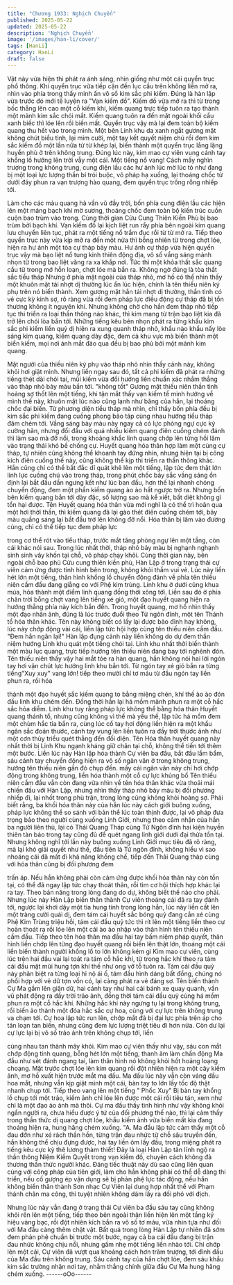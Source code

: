 ```yaml
---
title: "Chương 1933: Nghịch Chuyển"
published: 2025-05-22
updated: 2025-05-22
description: 'Nghịch Chuyển'
image: '/images/han-li/cover/'
tags: [HanLi]
category: HanLi
draft: false
---
```


Vật này vừa hiện thì phát ra ánh sáng, nhìn giống như một cái
quyển trục phổ thông.
Khi quyển trục vừa tiếp cận đến lục cầu trên không liền mở ra,
nhìn vào phía trong thấy minh ấn vô số kim sắc phi kiếm.
Đúng là hàn lập vừa trước đó mới tế luyện ra "Vạn kiếm đồ".
Kiếm đồ vừa mở ra thì từ trong bốc thẳng lên cao một cỗ kiếm
khí, kiếm quang trực tiếp tuôn ra tạo thành một mảnh kim sắc chói
mắt.
Kiếm quang tuôn ra đến mặt ngoài khối cầu xanh biếc thì lóe lên
rồi biến mất.
Quyển trục vậy mà lại đem toàn bộ kiếm quang thu hết vào trong
mình.
Một bên Linh khu da xanh ngắt gương mặt không chút biểu tình,
lại mỉm cười, một tay kết quyết niệm chú rồi đem kim sắc kiếm đồ
một lần nữa từ từ khép lại, biến thành một quyển trục lẳng lặng
huyền phù ở trên không trung.
Đúng lúc này, kim mao cự viên vung cánh tay khổng lồ hướng lên
trời vẫy một cái.
Một tiếng nổ vang!
Cách mấy nghìn trượng trong không trung, cung điện lầu các hư
ảnh lúc mờ lúc tỏ như đang bị một loại lực lượng thần bí trói
buộc, vô pháp hạ xuống, lại thoáng chốc từ dưới đáy phun ra vạn
trượng hào quang, đem quyển trục trống rỗng nhiếp tới.

Làm cho các màu quang hà vần vũ đầy trời, bốn phía cung điện
lầu các hiện lên một mảng bạch khí mờ sương, thoáng chốc đem
toàn bộ kiến trúc cuồn cuộn bao trùm vào trong.
Cùng thời gian Cửu Cung Thiên Kiền Phù bị bao trùm bởi bạch
khí.
Vạn kiếm đồ lại kịch liệt run rẩy phía bên ngoài kim quang lưu
chuyển liên tục, phát ra một tiếng nổ trầm đục rồi từ từ mở ra.
Tiếp theo quyển trục này vừa kịp mở ra đến một nửa thì bỗng
nhiên từ trong chợt lóe, hiện ra hư ảnh một tòa cự tháp bảy màu.
Hư ảnh cự tháp vừa hiện quyển trục vậy mà bạo liệt nổ tung kinh
thiên động địa, vô số vầng sáng mảnh nhọn từ trong bạo liệt văng
ra xa khắp nơi.
Tức thì một khỏa thất sắc quang cầu từ trong mớ hỗn loạn, chợt
lóe mà bắn ra.
Không ngờ đúng là tòa thất sắc tiểu tháp
Nhưng ở phía mặt ngoài của tháp nhỏ, mơ hồ có thể nhìn thấy
một khuôn mặt tái nhợt dị thường lúc ẩn lúc hiện, chính là tên
thiếu niên ký phụ trên nó biến thành.
Xem gương mặt hắn tái nhợt dị thường, thần tình có vẻ cực kỳ
kinh sợ, rõ ràng vừa rồi đem pháp lực điều động cự tháp đã bị tổn
thương không ít nguyên khí.
Nhưng không chờ cho hắn đem tháp nhỏ tiếp tục thi triển ra loại
thần thông nào khác, thì kim mang từ trận bạo liệt kia đã trở lên
chói lòa bắn tới.
Những tiếng kêu bén nhọn phát ra từng khẩu kim sắc phi kiếm
liền quỷ dị hiện ra xung quanh tháp nhỏ, khẩu nào khẩu nấy lòe
sáng kim quang, kiếm quang dày đặc, đem cả khu vực mà biến
thành một biển kiếm, mọi nơi ánh mắt đảo qua đều bị bao phủ bởi
một mảnh kim quang.

Mặt người của thiếu niên ký phụ vào tháp nhỏ nhìn thấy cảnh này,
không khỏi hơi giật mình.
Nhưng liền ngay sau đó, tất cả phi kiếm đã phát ra những tiếng
thét dài chói tai, mũi kiếm vừa đổi hướng liền chuẩn xác nhắm
thẳng vào tháp nhỏ bảy màu bắn tới.
"không tốt"
Gương mặt thiếu niên thần tình hoảng sợ thốt lên một tiếng, khi
tận mắt thấy vạn kiếm tề minh hướng về mình thế này, khuôn mặt
lúc nào cũng lạnh như băng của hắn, lại thoáng chốc đại biến.
Từ phương diện tiểu tháp mà nhìn, chỉ thấy bốn phía đều bị kim
sắc phi kiếm đang cuồng phong bão táp cùng nhau hướng tiểu
tháp đâm chém tới.
Vầng sáng bảy màu này ngay cả có lực phòng ngự cực kỳ cường
hãn, nhưng đối đầu với quá nhiều kiếm quang điên cuồng chém
đánh thì làm sao mà đỡ nổi, trong khoảng khắc linh quang chớp
lên từng hồi lâm vào trạng thái khó bề chống cự.
Huyết quang hóa thân hợp làm một cùng cự tháp, tự nhiên cũng
không thể khoanh tay đứng nhìn, nhưng hiện tại bị công kích điên
cuồng thế này, cũng không thể kịp thi triển ra thần thông khác.
Hắn cũng chỉ có thể bất đắc dĩ quát khẽ lên một tiếng, lập tức
đem thật lớn linh lực cuồng chú vào trong tháp, trong phút chốc
bảy sắc vầng sáng ổn định lại bắt đầu dần ngưng kết như lúc ban
đầu, hơn thế lại nhanh chóng chuyển động, đem một phần kiếm
quang ào ào hất ngược trở ra.
Nhưng bốn bên kiếm quang bắn tới dày đặc, số lượng sao mà kể
xiết, bất diệt không gì tổn hại được.
Tên Huyết quang hóa thân vừa mới nghĩ là có thể trì hoãn qua
một hơi thời thần, thì kiếm quang đã lại gào thét điên cuồng chém
tới, bảy màu quầng sáng lại bắt đầu trở lên không đỡ nổi.
Hóa thân bị lâm vào đường cùng, chỉ có thể tiếp tục đem pháp lực

trong cơ thể rót vào tiểu tháp, trước mắt tăng phòng ngự lên một
tầng, còn cái khác nói sau.
Trong lúc nhất thời, tháp nhỏ bảy màu bị nghạnh nghạnh sinh
sinh vây khốn tại chỗ, vô pháp chạy khỏi.
Cùng thời gian này, bên ngoài chỗ bao phủ Cửu cung thiên kiền
phù, Hàn Lập ở trong trạng thái cự viên cảm ứng được tình hình
bên trong, không khỏi thầm vui vẻ.
Lúc này liền hét lớn một tiếng, thân hình khổng lồ chuyển động
đánh về phía tên thiếu niên cầm đầu đang giằng co với Phệ kim
trùng.
Linh khu ở dưới cũng khua múa, hóa thành một điểm linh quang
đồng thời xông tới.
Liền sau đó ở phía chân trời bỗng chợt vang lên tiếng xé gió, một
đạo huyết quang hiện ra hướng thẳng phía này kích bắn đến.
Trong huyết quang, mơ hồ nhìn thấy một đạo nhân ảnh, đúng là
lúc trước đuổi theo Tử ngôn đỉnh, một tên Thánh tổ hóa thân
khác.
Tên này không biết có lấy lại được bảo đỉnh hay không, lúc này
chớp động vài cái, liền lập tức hội hợp cùng tên thiếu niên cầm
đầu.
"Đem hắn ngăn lại!" Hàn lập đụng cảnh này liền không do dự đem
thần niệm hướng Linh khu quát một tiếng chói tai.
Linh khu nhất thời biến thành một màu lục quang, trực tiếp hướng
tên thiếu niên đang bay tới nghênh đón.
Tên thiếu niên thấy vậy hai mắt tóe ra hàn quang, hắn không nói
hai lời ngón tay hơi vận chút lực hướng linh khu bắn tới.
Từ ngón tay xé gió bắn ra từng tiếng"Xuy xuy" vang lớn!
tiếp theo mười chỉ tơ máu từ đầu ngón tay liền phun ra, rồi hóa

thành một đạo huyết sắc kiếm quang to bằng miệng chén, khí thế
ào ào đón đầu linh khu chém đến.
Đồng thời hắn lại há mồm mãnh phun ra một cỗ hắc sắc hỏa
diễm.
Linh khu tuy rằng pháp lực không thể bằng hóa thân Huyết quang
thánh tổ, nhưng cũng không vì thế mà yếu thế, lập tức há mồm
đem một chùm hắc tia bắn ra, cùng lúc cổ tay hơi động liền hiện
ra một khẩu ngân sắc đoản thước, cánh tay vung lên liền tuôn ra
đầy trời thước ảnh như một cơn thủy triều quét thẳng đến đối
diện.
Tên Hóa thân huyết quang này nhất thời bị Linh Khu ngạnh kháng
giữ chân tại chỗ, không thể tiến tới thêm một bước.
Liền lúc này Hàn lập hóa thành Cự viên ba đầu, bắt đầu lẩm bẩm,
sáu cánh tay chuyển động hiện ra vô số ngân văn ở trong không
trung, hướng tên thiếu niên gần đó chụp đến.
mấy cái ngân văn này chỉ hơi chớp động trong không trung, liền
hóa thành một cỗ cự lực khủng bố
Tên thiếu niên cầm đầu vẫn còn đang vừa nhìn về tên hóa thân
khác vừa thoải mái chiến đấu với Hàn Lập, nhưng nhìn thấy tháp
nhỏ bảy màu bị đối phương nhiếp đi, lại nhốt trong phù trận, trong
lòng cũng không khỏi hoảng sợ.
Phải biết rằng, ba khối hóa thân này của hắn lúc này cách giới
buông xuống, pháp lực không thể so sánh với bản thể lúc toàn
thịnh được, lại vô pháp đưa trọng bảo theo người cùng xuống
Linh Giới, nhưng theo cảm nhận của hắn ba người liên thủ, lại có
Thải Quang Tháp cùng Tử Ngôn đỉnh hai kiện huyền thiên tàn
bảo trong tay cũng đủ để quét ngang linh giới dưới đại thừa tồn
tại.
Nhưng không nghĩ tới lần này buông xuống Linh Giới mục tiêu đã
rõ ràng, mà lại khó giải quyết như thế, đầu tiên là Tử ngôn đỉnh,
không hiểu vì sao nhoáng cái đã mất đi khả năng khống chế, tiếp
đến Thải Quang tháp cùng với hóa thân cũng bị đối phương đem

trấn áp.
Nếu hắn không phải còn cảm ứng được khối hóa thân này còn
tồn tại, có thể đã ngay lập tức chạy thoát thân, rồi tìm cơ hội thích
hợp khác lại ra tay.
Theo bản năng trong lòng đang do dự, không biết thế nào cho
phải.
Nhưng lúc này Hàn Lập biến thân thành Cự viên thoáng cái đã ra
tay đánh tới, ngược lại khơi dậy một tia hung tính trong lòng hắn,
lúc này liền cất lên một tràng cười quái dị, đem tám cái huyết sắc
bóng quỷ đang cắn xé cùng Phệ Kim Trùng triệu hồi, tám cái đầu
quỷ tức thì rít lên một tiếng liền theo cự hoàn thoát ra rồi lóe lên
một cái ào ào nhập vào thân hình tên thiếu niên cầm đầu.
Tiếp theo tên hóa thân ma đầu hai tay bấm niệm pháp quyết, thân
hình liền chớp lên từng đạo huyết quang rồi biến lên thật lớn,
thoáng một cái liền biến thành người khổng lồ to lớn không kém
gì Kim mao cự viên, cùng lúc trên hai đầu vai lại toát ra tám cỗ
hắc khí, từ trong hắc khí theo ra tám cái đầu mặt mũi hung tợn khí
thế như ong vỡ tỗ tuôn ra.
Tám cái đầu quỷ này phân biệt ra từng loại hỉ nộ ái ố, tám đầu
hình dáng bất đồng, chúng nó phối hợp với vẻ dữ tợn vốn có, lại
càng phát ra vẻ đáng sợ.
Tên biến thành Cự Ma gầm lên giận dữ, hai cánh tay như hai cái
bánh xe quay quanh, vần vũ phát động ra đầy trời trảo ảnh, đồng
thời tám cái đầu quỷ cùng há mồm phun ra một cỗ hắc khí.
Những hắc khí này ngưng tụ lại trong không trung, rồi biến ảo
thành một đóa hắc sắc cự hoa, cùng với cự lực trên không trung
va chạm tới.
Cự hoa lập tức run lên, chớp mắt đã bị đại lực phía trên áp cho
tán loạn tan biến, nhưng cũng đem lực lượng triệt tiêu đi hơn
nửa.
Còn dư lại cự lực lại bị vô số trảo ảnh trên không chụp tới, liền

cùng nhau tan thành mây khói.
Kim mao cự viên thấy như vậy, sáu con mắt chớp động tinh
quang, bỗng hét lớn một tiếng, thanh âm làm chấn động Ma đầu
như sét đánh ngang tai, làm thân hình nó không khỏi hốt hoảng
loạng choạng.
Mặt trước chợt lóe lên kim quang rồi đột nhiên hiện ra một cây
kiếm ảnh, mơ hồ xuất hiện trước mắt ma đầu.
Ma đầu lúc này vẫn còn váng đầu hoa mắt, nhưng vẫn kịp giật
mình một cái, bàn tay to lớn lấy tốc độ thật nhanh chụp tới.
Tiếp theo vang lên một tiếng " Phốc Xuy"
Bị bàn tay khổng lồ chụp tới một trảo, kiếm ảnh chỉ lóe lên được
một cái rồi tiêu tán, xem như chỉ là một đạo ảo ảnh mà thôi.
Cự ma đầu thấy tình hình như vậy không khỏi ngẩn người ra,
chưa hiểu được ý tứ của đối phương thế nào, thì lại cảm thấy
trong thần thức dị quang chợt lóe, khẩu kiếm ảnh vừa biến mất
kia đang thoáng hiện ra, hung hăng chém xuống.
"A.
Ma đầu lập tức cảm thấy một cỗ đau đớn như xé rách thần hồn,
từng trận đau nhức từ chỗ sâu truyền đến, hắn không thể chịu
đựng được, hai tay liền ôm lấy đầu, trong miệng phát ra tiếng kêu
cực kỳ thê lương thảm thiết!
Đây là loại Hàn Lập tân lĩnh ngộ ra thần thông Niệm Kiếm Quyết
trong vạn kiếm đồ, chuyên cách không đả thương thần thức
người khác.
Đáng tiếc thuật này dù sao cũng liên quan cùng với công pháp
của tiên giới, làm cho hắn không phải có thể dễ dàng thi triển, nếu
cố gượng ép vận dụng sẽ bị phản phệ lực tác động, nếu hắn
không biến thân thành Sơn nhạc Cự Viên lại dung hợp nhất thể
với Phạm thánh chân ma công, thì tuyệt nhiên không dám lấy ra
đối phó với địch.

Nhưng lúc này vẫn đang ở trạng thái Cự viên ba đầu sáu tay cũng
không khỏi rên lên một tiếng, tiếp theo bên ngoài thân liền hiện
lên một tầng ký hiệu vàng bạc, rồi đột nhiên kích bắn ra vô số tơ
máu, vừa nhìn tựa như đối với Ma đầu càng thêm chật vật.
Bất quá trong lòng Hàn Lập tự nhiên đã sớm đem phản phệ
chuẩn bị trước một bước, ngay cả ba cái đầu đang bị trận đau
nhức không chịu nổi, nhưng gầm nhẹ một tiếng liền nhào tới.
Chỉ chớp lên một cái, Cự viên đã vượt qua khoảng cách hơn trăm
trượng, tới đỉnh đầu của Ma đầu trên không trung.
Sáu cánh tay của hắn chợt lóe, đem sáu khẩu kim sắc trường
nhận nơi tay, nhằm thẳng chính giữa đầu Cự Ma hung hăng chém
xuống.
------oOo------
